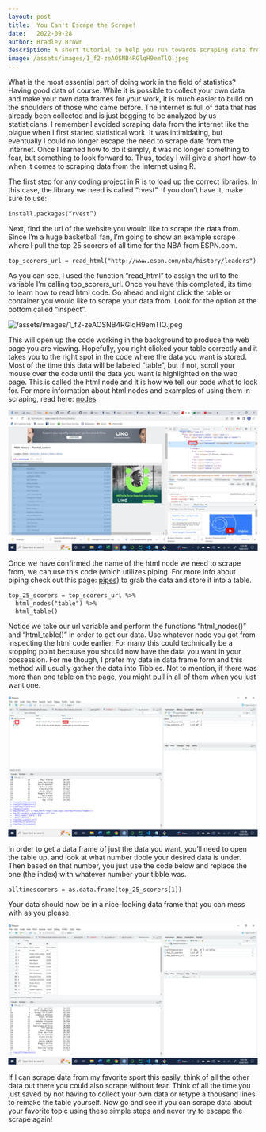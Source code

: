 ```yaml
---
layout: post
title:  You Can't Escape the Scrape!
date:   2022-09-28
author: Bradley Brown
description: A short tutorial to help you run towards scraping data from the internet using R rather than away from it.
image: /assets/images/1_f2-zeAOSNB4RGlqH9emTlQ.jpeg
---
```


What is the most essential part of doing work in the field of statistics? Having good data of course. While it is possible to collect your own data and make your own data frames for your work, it is much easier to build on the shoulders of those who came before. The internet is full of data that has already been collected and is just begging to be analyzed by us statisticians. I remember I avoided scraping data from the internet like the plague when I first started statistical work. It was intimidating, but eventually I could no longer escape the need to scrape date from the internet. Once I learned how to do it simply, it was no longer something to fear, but something to look forward to. Thus, today I will give a short how-to when it comes to scraping data from the internet using R.

The first step for any coding project in R is to load up the correct libraries. In this case, the library we need is called “rvest”. If you don’t have it, make sure to use:
```
install.packages(“rvest”)
```

Next, find the url of the website you would like to scrape the data from. Since I’m a huge basketball fan, I’m going to show an example scrape where I pull the top 25 scorers of all time for the NBA from ESPN.com. 

```
top_scorers_url = read_html("http://www.espn.com/nba/history/leaders")
```

As you can see, I used the function “read_html” to assign the url to the variable I’m calling top_scorers_url. Once you have this completed, its time to learn how to read html code. Go ahead and right click the table or container you would like to scrape your data from. Look for the option at the bottom called “inspect”.

![/assets/images/1_f2-zeAOSNB4RGlqH9emTlQ.jpeg
](https://raw.githubusercontent.com/bbrown09/bbrown09-stat-projects/main/assets/images/2022-09-28.png)

This will open up the code working in the background to produce the web page you are viewing. Hopefully, you right clicked your table correctly and it takes you to the right spot in the code where the data you want is stored. Most of the time this data will be labeled “table”, but if not, scroll your mouse over the code until the data you want is highlighted on the web page. This is called the html node and it is how we tell our code what to look for. For more information about html nodes and examples of using them in scraping, read here: [nodes](https://rvest.tidyverse.org/reference/html_nodes.html)

![/assets/images/1_f2-zeAOSNB4RGlqH9emTlQ.jpeg](https://raw.githubusercontent.com/bbrown09/bbrown09-stat-projects/main/assets/images/2022-09-28%20(1).png)

Once we have confirmed the name of the html node we need to scrape from, we can use this code (which utilizes piping. For more info about piping check out this page: [pipes](https://r4ds.had.co.nz/pipes.html)) to grab the data and store it into a table.

```
top_25_scorers = top_scorers_url %>%
  html_nodes("table") %>%
  html_table()
```

Notice we take our url variable and perform the functions “html_nodes()” and “html_table()” in order to get our data. Use whatever node you got from inspecting the html code earlier. For many this could technically be a stopping point because you should now have the data you want in your possession. For me though, I prefer my data in data frame form and this method will usually gather the data into Tibbles. Not to mention, if there was more than one table on the page, you might pull in all of them when you just want one.

![/assets/images/1_f2-zeAOSNB4RGlqH9emTlQ.jpeg](https://raw.githubusercontent.com/bbrown09/bbrown09-stat-projects/main/assets/images/2022-09-28%20(3).png)

In order to get a data frame of just the data you want, you’ll need to open the table up, and look at what number tibble your desired data is under. Then based on that number, you just use the code below and replace the one (the index) with whatever number your tibble was. 

```
alltimescorers = as.data.frame(top_25_scorers[1])
```

Your data should now be in a nice-looking data frame that you can mess with as you please. 

![/assets/images/1_f2-zeAOSNB4RGlqH9emTlQ.jpeg](https://raw.githubusercontent.com/bbrown09/bbrown09-stat-projects/main/assets/images/2022-09-28%20(4).png)

If I can scrape data from my favorite sport this easily, think of all the other data out there you could also scrape without fear. Think of all the time you just saved by not having to collect your own data or retype a thousand lines to remake the table yourself. Now go and see if you can scrape data about your favorite topic using these simple steps and never try to escape the scrape again!

